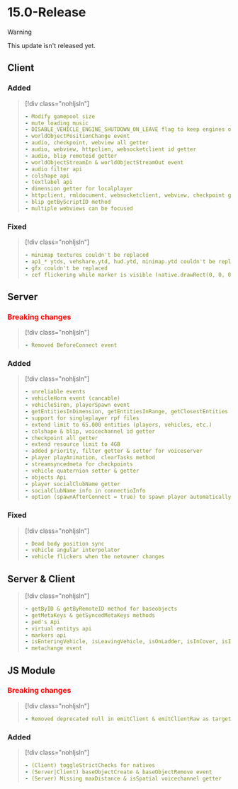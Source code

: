 # 15.0-Release

> [!WARNING]
> This update isn't released yet.

## Client

### Added

> [!div class="nohljsln"]
> ```yaml
> - Modify gamepool size
> - mute loading music
> - DISABLE_VEHICLE_ENGINE_SHUTDOWN_ON_LEAVE flag to keep engines on when leaving a vehicle
> - worldObjectPositionChange event
> - audio, checkpoint, webview all getter
> - audio, webview, httpclien, websocketclient id getter
> - audio, blip remoteid getter
> - worldObjectStreamIn & worldObjectStreamOut event
> - audio filter api
> - colshape api
> - textlabel api
> - dimension getter for localplayer
> - httpclient, rmldocument, websocketclient, webview, checkpoint getbyID method
> - blip getByScriptID method
> - multiple webviews can be focused
> ```

### Fixed

> [!div class="nohljsln"]
> ```yaml
> - minimap textures couldn't be replaced
> - ap1_* ytds, vehshare.ytd, hud.ytd, minimap.ytd couldn't be replaced
> - gfx couldn't be replaced
> - cef flickering while marker is visible (native.drawRect(0, 0, 0, 0, 0, 0, 0, 0) workaround is no longer needed)
> ```

## Server

### <span style="color: red;">Breaking changes</span>

> [!div class="nohljsln"]
> ```yaml
> - Removed BeforeConnect event
> ```

### Added

> [!div class="nohljsln"]
> ```yaml
> - unreliable events
> - vehicleHorn event (cancable)
> - vehicleSiren, playerSpawn event
> - getEntitiesInDimension, getEntitiesInRange, getClosestEntities methods
> - support for singleplayer rpf files
> - extend limit to 65.000 entities (players, vehicles, etc.)
> - colshape & blip, voicechannel id getter
> - checkpoint all getter
> - extend resource limit to 4GB
> - added priority, filter getter & setter for voiceserver
> - player playAnimation, clearTasks method
> - streamsyncedmeta for checkpoints
> - vehicle quaternion setter & getter
> - objects Api
> - player socialClubName getter
> - socialClubName info in connectioInfo
> - option (spawnAfterConnect = true) to spawn player automatically at position 0,0,71
> ```

### Fixed

> [!div class="nohljsln"]
> ```yaml
> - Dead body position sync
> - vehicle angular interpolator
> - vehicle flickers when the netowner changes
> ```

## Server & Client
> [!div class="nohljsln"]
> ```yaml
> - getByID & getByRemoteID method for baseobjects
> - getMetaKeys & getSyncedMetaKeys methods
> - ped's Api
> - virtual entitys api
> - markers api
> - isEnteringVehicle, isLeavingVehicle, isOnLadder, isInCover, isInMelee player getter
> - metachange event
> ```

## JS Module

### <span style="color: red;">Breaking changes</span>

> [!div class="nohljsln"]
> ```yaml
> - Removed deprecated null in emitClient & emitClientRaw as target parameter
> ```

### Added
> [!div class="nohljsln"]
> ```yaml
> - (Client) toggleStrictChecks for natives
> - (Server|Client) baseObjectCreate & baseObjectRemove event
> - (Server) Missing maxDistance & isSpatial voicechannel getter
> ```